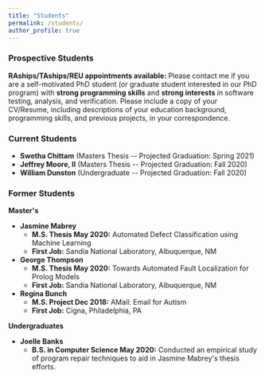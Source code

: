 ```yaml
---
title: "Students"
permalink: /students/
author_profile: true
---
```


### <i class="fa fa-fw fa-user-plus" aria-hidden="true"></i> Prospective Students

**RAships/TAships/REU appointments available:** Please contact me if you are a self-motivated PhD student (or graduate student interested in our PhD program) with **strong programming skills** and **strong interests** in software testing, analysis, and verification. Please include a copy of your CV/Resume, including descriptions of your education background, programming skills, and previous projects, in your correspondence. 


### <i class="fa fa-fw fa-users" aria-hidden="true"></i> Current Students
* **Swetha Chittam** (Masters Thesis -- Projected Graduation: Spring 2021)
* **Jeffrey Moore, II** (Masters Thesis -- Projected Graduation: Fall 2020)
* **William Dunston** (Undergraduate -- Projected Graduation: Fall 2020)

### <i class="fa fa-fw fa-user-graduate" aria-hidden="true"></i> Former Students
**Master's**
* **Jasmine Mabrey** 
    - **M.S. Thesis May 2020:** Automated Defect Classification using Machine Learning 
    - **First Job:** Sandia National Laboratory, Albuquerque, NM 
* **George Thompson** 
    - **M.S. Thesis May 2020:** Towards Automated Fault Localization for Prolog Models
    - **First Job:** Sandia National Laboratory, Albuquerque, NM
* **Regina Bunch** 
    - **M.S. Project Dec 2018:** AMail: Email for Autism 
    - **First Job:** Cigna, Philadelphia, PA

**Undergraduates**
* **Joelle Banks** 
    - **B.S. in Computer Science May 2020:** Conducted an empirical study of program repair techniques to aid in Jasmine Mabrey's thesis efforts.
